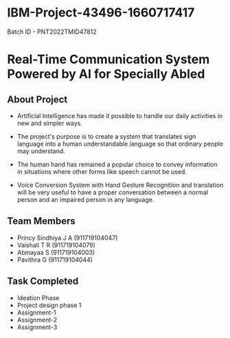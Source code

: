 # IBM-Project-43496-1660717417

 Batch ID - PNT2022TMID47812

# Real-Time Communication System Powered by AI for Specially Abled

## About Project

 - Artificial Intelligence has made it possible to handle our daily activities in new and simpler ways.
 
 - The project's purpose is to create a system that translates sign language into a human understandable language so that ordinary people may understand.
 - The human hand has remained a popular choice to convey information in situations where other forms like speech cannot be used.
 - Voice Conversion System with Hand Gesture Recognition and translation will be very useful to have a proper conversation between a normal person and an impaired person in any language.
 



## Team Members

 - Princy Sindhiya J A  (911719104047)
 - Vaishali T R (911719104079)
 - Abinayaa S (911719104003)
 - Pavithra G (911719104044)

## Task Completed

 - Ideation Phase
 - Project design phase 1
 - Assignment-1
 - Assignment-2
 - Assignment-3


